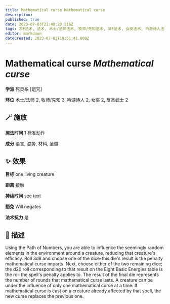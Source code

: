 ```yaml
---
title: Mathematical curse Mathematical curse
description: 
published: true
date: 2023-07-03T21:40:20.216Z
tags: 2环法术, 法术, 术士/法师法术, 牧师/先知法术, 3环法术, 女巫法术, 吟游诗人法术, 反圣武士法术, 死灵系, 诅咒
editor: markdown
dateCreated: 2023-07-03T19:51:41.000Z
---
```


# **Mathematical curse** *Mathematical curse*

**学派** 死灵系 \[诅咒\] 

**环位** 术士/法师 2, 牧师/先知 3, 吟游诗人 2, 女巫 2, 反圣武士 2

## 🪄 施放

**施法时间** 1 标准动作

**成分** 语言, 姿势, 材料, 圣徽

## ✨ 效果 

**目标** one living creature 

**距离** 接触  

**持续时间** see text 

**豁免** Will negates

**法术抗力** 是

## 📖 描述

Using the Path of Numbers, you are able to influence the seemingly random elements in the environment around a creature, reducing that creature's efficacy. Roll 3d8 and choose one of the dice-this die's result is the penalty mathematical curse imparts. Next, choose either of the two remaining dice; the d20 roll corresponding to that result on the Eight Basic Energies table is the roll the spell's penalty applies to. The result of the final die represents the number of rounds that mathematical curse lasts. A creature can be under the influence of only one mathematical curse at a time. If mathematical curse is cast on a creature already affected by that spell, the new curse replaces the previous one.
    